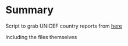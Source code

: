 # Summary

Script to grab UNICEF country reports from [here](http://www.unicef.org/about/execboard/index_46487.html)

Including the files themselves
